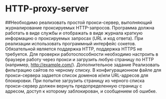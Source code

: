 # HTTP-proxy-server
##Необходимо реализовать простой прокси-сервер, выполняющий журналирование проксируемых HTTP-запросов.
Программа должна работать в виде службы и отображать в виде журнала краткую информацию о проксируемых запросах (URL и код ответа). При реализации использовать программный интерфейс сокетов.
Обязательной является поддержка HTTP, поддержка HTTPS не требуется.
Для проверки работоспособности необходимо настроить в браузере работу через прокси и загрузить любую страницу по HTTP (например, http://example.com/).
Дополнительное задание
Реализовать фильтрацию сайтов по черному списку. В конфигурационном файле для прокси-сервера задается список доменов и/или URL-адресов для блокировки. 
При попытке загрузить страницу из черного списка прокси-сервер должен вернуть предопределенную страницу с адресом, доступ к которому заблокирован, и сообщением об ошибке.
